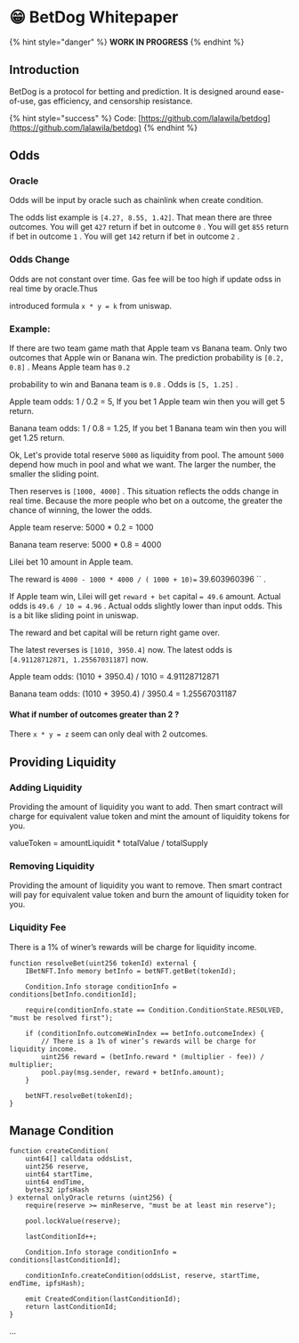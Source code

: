 # 😁 BetDog Whitepaper

{% hint style="danger" %}
**WORK IN PROGRESS**
{% endhint %}

## Introduction

BetDog is a protocol for betting and prediction. It is designed around ease-of-use, gas efficiency, and censorship resistance.





{% hint style="success" %}
Code: [https://github.com/lalawila/betdog](https://github.com/lalawila/betdog)
{% endhint %}

## Odds

### Oracle

Odds will be input by oracle such as chainlink when create condition.

The odds list example is `[4.27, 8.55, 1.42]`. That mean there are three outcomes. You will get `427` return if bet in outcome `0` . You will get `855` return if bet in outcome `1` . You will get `142` return if bet in outcome `2` .

### Odds Change

Odds are not constant over time.  Gas fee will be too high if update odss in real time by oracle.Thus&#x20;

introduced formula `x * y = k` from uniswap.



### Example:

If there are two team game math that Apple team vs Banana team. Only two outcomes that Apple win or Banana win. The prediction probability is `[0.2, 0.8]` . Means Apple team has `0.2`

probability to win and Banana team is `0.8` . Odds is `[5, 1.25]` .

Apple team odds: 1 / 0.2 = 5, If you bet 1 Apple team win then you will get 5  return.

Banana team odds: 1 / 0.8 = 1.25, If you bet 1 Banana team win then you will get 1.25  return.



Ok, Let's provide total reserve `5000` as liquidity from pool. The amount `5000` depend how much in pool and what we want.  The larger the number, the smaller the sliding point.



Then reserves is `[1000, 4000]` . This situation reflects the odds change in real time. Because the more people who bet on a outcome, the greater the chance of winning, the lower the odds.

Apple team reserve:  5000 \* 0.2 = 1000

Banana team reserve:  5000 \* 0.8 = 4000



Lilei bet 10 amount in Apple team. &#x20;

The reward is `4000 - 1000 * 4000 / ( 1000 + 10)=` 39.603960396 `` .&#x20;

If Apple team win, Lilei will get `reward + bet` capital `= 49.6` amount.  Actual odds is `49.6 / 10 = 4.96` . Actual odds slightly lower than input odds. This is a bit like sliding point in uniswap.



The reward and bet capital will be return right game over.

The latest reverses is `[1010, 3950.4]` now.   The latest odds is `[4.91128712871, 1.25567031187]` now.



Apple team odds:  (1010 + 3950.4) / 1010 = 4.91128712871

Banana team odds:  (1010 + 3950.4) / 3950.4 = 1.25567031187

#### What if number of outcomes greater than 2 ?

There `x * y = z` seem can only deal with  2  outcomes.









## Providing Liquidity

### Adding Liquidity

Providing the amount of liquidity you want to add. Then smart contract will charge for equivalent value token and mint the amount of liquidity tokens for you.

valueToken = amountLiquidit \* totalValue / totalSupply

### Removing Liquidity

Providing the amount of liquidity you want to remove. Then smart contract will pay for equivalent value token and burn the amount of liquidity token for you.



### Liquidity Fee

There is a 1% of winer’s rewards will be charge for liquidity income.

```solidity
function resolveBet(uint256 tokenId) external {
    IBetNFT.Info memory betInfo = betNFT.getBet(tokenId);

    Condition.Info storage conditionInfo = conditions[betInfo.conditionId];

    require(conditionInfo.state == Condition.ConditionState.RESOLVED, "must be resolved first");

    if (conditionInfo.outcomeWinIndex == betInfo.outcomeIndex) {
        // There is a 1% of winer’s rewards will be charge for liquidity income.
        uint256 reward = (betInfo.reward * (multiplier - fee)) / multiplier;
        pool.pay(msg.sender, reward + betInfo.amount);
    }

    betNFT.resolveBet(tokenId);
}
```



## Manage Condition

```solidity
function createCondition(
    uint64[] calldata oddsList,
    uint256 reserve,
    uint64 startTime,
    uint64 endTime,
    bytes32 ipfsHash
) external onlyOracle returns (uint256) {
    require(reserve >= minReserve, "must be at least min reserve");

    pool.lockValue(reserve);

    lastConditionId++;

    Condition.Info storage conditionInfo = conditions[lastConditionId];

    conditionInfo.createCondition(oddsList, reserve, startTime, endTime, ipfsHash);

    emit CreatedCondition(lastConditionId);
    return lastConditionId;
}
```











...

